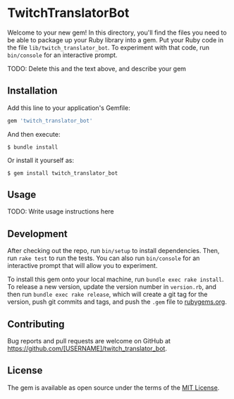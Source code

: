 # TwitchTranslatorBot

Welcome to your new gem! In this directory, you'll find the files you need to be able to package up your Ruby library into a gem. Put your Ruby code in the file `lib/twitch_translator_bot`. To experiment with that code, run `bin/console` for an interactive prompt.

TODO: Delete this and the text above, and describe your gem

## Installation

Add this line to your application's Gemfile:

```ruby
gem 'twitch_translator_bot'
```

And then execute:

    $ bundle install

Or install it yourself as:

    $ gem install twitch_translator_bot

## Usage

TODO: Write usage instructions here

## Development

After checking out the repo, run `bin/setup` to install dependencies. Then, run `rake test` to run the tests. You can also run `bin/console` for an interactive prompt that will allow you to experiment.

To install this gem onto your local machine, run `bundle exec rake install`. To release a new version, update the version number in `version.rb`, and then run `bundle exec rake release`, which will create a git tag for the version, push git commits and tags, and push the `.gem` file to [rubygems.org](https://rubygems.org).

## Contributing

Bug reports and pull requests are welcome on GitHub at https://github.com/[USERNAME]/twitch_translator_bot.


## License

The gem is available as open source under the terms of the [MIT License](https://opensource.org/licenses/MIT).
